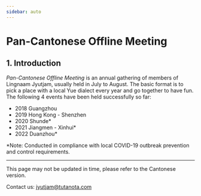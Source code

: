 ```yaml
---
sidebar: auto
---
```


# Pan-Cantonese Offline Meeting

## 1. Introduction

*Pan-Cantonese Offline Meeting* is an annual gathering of members of Lingnaam Jyutjam, usually held in July to August. The basic format is to pick a place with a local Yue dialect every year and go together to have fun. The following 4 events have been held successfully so far:

- 2018 Guangzhou
- 2019 Hong Kong - Shenzhen
- 2020 Shunde*
- 2021 Jiangmen - Xinhui*
- 2022 Duanzhou*

*Note: Conducted in compliance with local COVID-19 outbreak prevention and control requirements.

---

This page may not be updated in time, please refer to the Cantonese version.

Contact us: jyutjam@tutanota.com
